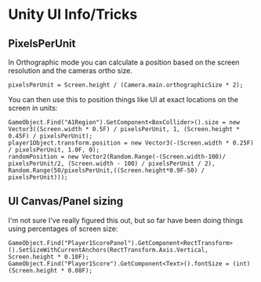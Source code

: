 # Unity UI Info/Tricks

## PixelsPerUnit
In Orthographic mode you can calculate a position based on the screen resolution and the cameras ortho size.

`pixelsPerUnit = Screen.height / (Camera.main.orthographicSize * 2);`

You can then use this to position things like UI at exact locations on the screen in units:

```
GameObject.Find("A1Region").GetComponent<BoxCollider>().size = new Vector3((Screen.width * 0.5F) / pixelsPerUnit, 1, (Screen.height * 0.45F) / pixelsPerUnit);
player1Object.transform.position = new Vector3(-(Screen.width * 0.25F) / pixelsPerUnit, 1.0F, 0);
randomPosition = new Vector2(Random.Range(-(Screen.width-100)/ pixelsPerUnit/2, (Screen.width - 100) / pixelsPerUnit / 2), Random.Range(50/pixelsPerUnit,((Screen.height*0.9F-50) / pixelsPerUnit)));
```

## UI Canvas/Panel sizing
I'm not sure I've really figured this out, but so far have been doing things using percentages of screen size:

```
GameObject.Find("Player1ScorePanel").GetComponent<RectTransform>().SetSizeWithCurrentAnchors(RectTransform.Axis.Vertical, Screen.height * 0.10F);
GameObject.Find("Player1Score").GetComponent<Text>().fontSize = (int)(Screen.height * 0.08F);
```


